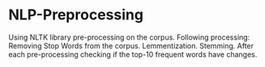 # NLP-Preprocessing
Using NLTK library pre-processing on the corpus. 
Following processing: Removing Stop Words from the corpus. Lemmentization. Stemming. After each pre-processing checking if the top-10 frequent words have changes.
